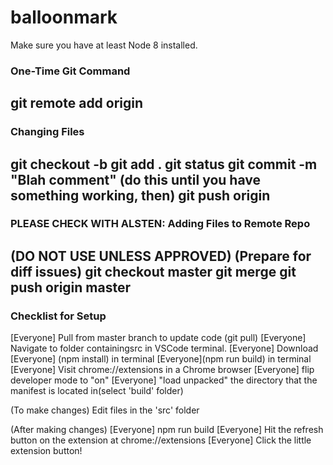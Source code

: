 # balloonmark

Make sure you have at least Node 8 installed.
### One-Time Git Command
git remote add origin <url>
---
### Changing Files
git checkout -b <branchname>
git add .
git status
git commit -m "Blah comment"
(do this until you have something working, then)
git push origin <branchname>
---
### PLEASE CHECK WITH ALSTEN: Adding Files to Remote Repo
(DO NOT USE UNLESS APPROVED) (Prepare for diff issues)
git checkout master
git merge <branchname>
git push origin master
---
### Checklist for Setup
[Everyone] Pull from master branch to update code (git pull)
[Everyone] Navigate to folder containingsrc in VSCode terminal. 
[Everyone] Download 
[Everyone] (npm install) in terminal
[Everyone](npm run build) in terminal
[Everyone] Visit chrome://extensions in a Chrome browser
[Everyone] flip developer mode to "on"
[Everyone] "load unpacked" the directory that the manifest is located in(select 'build' folder)

(To make changes)
Edit files in the 'src' folder

(After making changes)
[Everyone] npm run build
[Everyone] Hit the refresh button on the extension at chrome://extensions
[Everyone] Click the little extension button!
